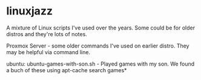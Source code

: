 # linuxjazz
A mixture of Linux scripts I've used over the years. Some could be for older distros and they're lots of notes.

Proxmox Server - some older commands I've used on earlier distro. They may be helpful via command line.

ubuntu:
ubuntu-games-with-son.sh - Played games with my son. We found a buch of these using apt-cache search games*
